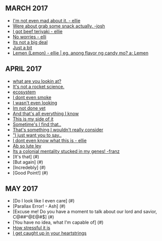 ## MARCH 2017
- [I'm not even mad about it. - ellie](#)
- [Were about grab some snack actually. -josh](#)
- [I got beef teriyaki - ellie](#)
- [No worries - elli](#)
- [Its not a big deal](#)
- [Just a bit](#)
- [Lemen (Lemon) - ellie | eg. anong flavor ng candy mo? a: Lemen](#)

## APRIL 2017
- [what are you lookin at?](#)
- [It's not a rocket science.](#)
- [ecosystem](#)
- [I dont even smoke](#)
- [I wasn't even looking](#)
- [Im not done yet](#)
- [And that's all everything I know](#)
- [This is my side of it](#)
- [Sometime's I find that..](#)
- [That's something I wouldn't really consider](#)
- ["I just want you to say..](#)
- [I dont even know what this is - ellie](#)
- [Ab so lute ley](#)
- [Its a colonial mentality stucked in my genes! -franz](#)
- [It's that] (#)
- [But again] (#)
- [Incredebly] (#)
- [Good Point!] (#)

## MAY 2017
- [Do I look like I even care] (#)
- [Parallax Error! - Ash] (#)
- [Excuse me! Do you have a moment to talk about our lord and savior, C@##^@E@#$] (#)
- [You have no idea, what I'm capable of] (#)
- [How stressful it is](#)
- [I get caught up in your heartstrings](#)
